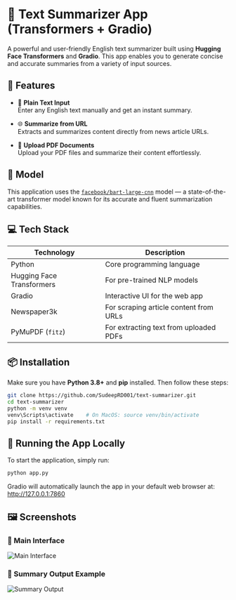 # 🧠 Text Summarizer App (Transformers + Gradio)

A powerful and user-friendly English text summarizer built using **Hugging Face Transformers** and **Gradio**. This app enables you to generate concise and accurate summaries from a variety of input sources.

## 🚀 Features

- 📝 **Plain Text Input**  
  Enter any English text manually and get an instant summary.

- 🌐 **Summarize from URL**  
  Extracts and summarizes content directly from news article URLs.

- 📄 **Upload PDF Documents**  
  Upload your PDF files and summarize their content effortlessly.

## 🧠 Model

This application uses the [`facebook/bart-large-cnn`](https://huggingface.co/facebook/bart-large-cnn) model — a state-of-the-art transformer model known for its accurate and fluent summarization capabilities.
## 💻 Tech Stack

| Technology            | Description                                      |
|-----------------------|--------------------------------------------------|
| Python                | Core programming language                        |
| Hugging Face Transformers | For pre-trained NLP models                    |
| Gradio                | Interactive UI for the web app                   |
| Newspaper3k           | For scraping article content from URLs           |
| PyMuPDF (`fitz`)      | For extracting text from uploaded PDFs           |

## 📦 Installation

Make sure you have **Python 3.8+** and **pip** installed. Then follow these steps:

```bash
git clone https://github.com/SudeepRD001/text-summarizer.git
cd text-summarizer
python -m venv venv
venv\Scripts\activate    # On MacOS: source venv/bin/activate 
pip install -r requirements.txt
```
## 🚀 Running the App Locally

To start the application, simply run:

```bash
python app.py
```
Gradio will automatically launch the app in your default web browser at:
http://127.0.0.1:7860

## 🖼️ Screenshots

### 🔹 Main Interface
![Main Interface](images/main_interface.png)

### 🔹 Summary Output Example
![Summary Output](images/summary_output.png)
